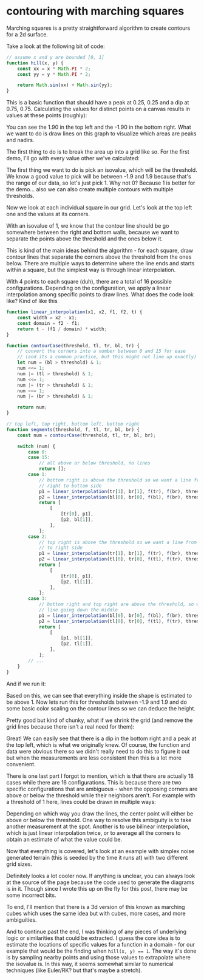 # contouring with marching squares

<!-- markdownlint-disable no-inline-html no-space-in-emphasis code-block-style -->

<style>
    .template-body > canvas {
        width: 60%;
        aspect-ratio: 1/1;
        transform: translateX(30%);
    }
    .template-body > .side-by-side {
        display: flex;
        flex-direction: row;
        gap: 10px;
        justify-content: center;
    }
    .template-body > .side-by-side > canvas {
        width: 40%;
    }
</style>

Marching squares is a pretty straightforward algorithm to create contours for a
2d surface.

Take a look at the following bit of code:

```js
// assume x and y are bounded [0, 1]
function hill(x, y) {
	const xx = x * Math.PI * 2;
	const yy = y * Math.PI * 2;

	return Math.sin(xx) + Math.sin(yy);
}
```

<script>
    function hill(x, y) {
        const xx = x * Math.PI * 2;
        const yy = y * Math.PI * 2;

        return Math.sin(xx) + Math.sin(yy);
    }
</script>

<script>
    function clearCanvas(id) {
        const canvas = document.getElementById(id);
        const ctx = canvas.getContext("2d");
        ctx.fillStyle = "#ffffff";
        ctx.fillRect(0, 0, canvas.width, canvas.height);
        ctx.fillStyle = ctx.strokeStyle = "#000000";

        return canvas;
    }
    function linear_interpolation(x1, x2, f1, f2, t) {
        const width = x2 - x1;
        const domain = f2 - f1;
        return (t - f1) / domain * width + x1;
    }

    function contourCase(threshold, f, tl, tr, bl, br) {
        let num = f(bl) > threshold & 1;
        num <<= 1;
        num |= f(tl) > threshold & 1;
        num <<= 1;
        num |= f(tr) > threshold & 1;
        num <<= 1;
        num |= f(br) > threshold & 1;

        return num;
    }

    // top left, top right, bottom left, bottom right
    function segments(threshold, f, tl, tr, bl, br) {
        const num = contourCase(threshold, f, tl, tr, bl, br);
        let p1, p2, p3, p4

        switch (num) {
            case 1:
            case 14:
                p1 = linear_interpolation(tr[1], br[1], f(tr), f(br), threshold);
                p2 = linear_interpolation(bl[0], br[0], f(bl), f(br), threshold);
                return [[[tr[0], p1], [p2, bl[1]]]];
            case 2:
            case 13:
                p1 = linear_interpolation(tr[1], br[1], f(tr), f(br), threshold);
                p2 = linear_interpolation(tl[0], tr[0], f(tl), f(tr), threshold);
                return [[[tr[0], p1], [p2, tl[1]]]];
            case 3:
            case 12:
                p1 = linear_interpolation(bl[0], br[0], f(bl), f(br), threshold);
                p2 = linear_interpolation(tl[0], tr[0], f(tl), f(tr), threshold);
                return [[[p1, bl[1]], [p2, tl[1]]]];
            case 4:
            case 11:
                p1 = linear_interpolation(tl[0], tr[0], f(tl), f(tr), threshold);
                p2 = linear_interpolation(tl[1], bl[1], f(tl), f(bl), threshold);
                return [[[p1, tl[1]], [tl[0], p2]]];
            case 5:
            case 10:
                const saddle =  (f(tl) + f(tr) + f(bl) + f(br)) / 4;
                if (saddle > threshold && f(tr) > threshold ||
                    saddle < threshold && f(tr) < threshold) {
                    p1 = linear_interpolation(tl[0], tr[0], f(tl), f(tr), threshold);
                    p2 = linear_interpolation(tl[1], bl[1], f(tl), f(bl), threshold);
                    p3 = linear_interpolation(tr[1], br[1], f(tr), f(br), threshold);
                    p4 = linear_interpolation(bl[0], br[0], f(bl), f(br), threshold);
                    return [[[p1, tr[1]], [bl[0], p2]],
                            [[tr[0], p3], [p4, br[1]]]];
                } else {
                    p1 = linear_interpolation(tr[1], br[1], f(tr), f(br), threshold);
                    p2 = linear_interpolation(tl[0], tr[0], f(tl), f(tr), threshold);
                    p3 = linear_interpolation(tl[1], bl[1], f(tl), f(bl), threshold);
                    p4 = linear_interpolation(bl[0], br[0], f(bl), f(br), threshold);
                    return [[[tr[0], p1], [p2, tl[1]]],
                            [[tl[0], p3], [p4, bl[1]]]];
                }
            case 6:
            case 9:
                p1 = linear_interpolation(tl[1], bl[1], f(tl), f(bl), threshold);
                p2 = linear_interpolation(tr[1], br[1], f(tr), f(br), threshold);
                return [[[tl[0], p1], [tr[0], p2]]];
            case 7:
            case 8:
                p1 = linear_interpolation(tl[1], bl[1], f(tl), f(bl), threshold);
                p2 = linear_interpolation(bl[0], br[0], f(bl), f(br), threshold);
                return [[[tl[0], p1], [p2, bl[1]]]];
        }

        // 0 and 15
        return [];
    }

</script>

This is a basic function that should have a peak at 0.25, 0.25 and a dip at
0.75, 0.75. Calculating the values for distinct points on a canvas results in
values at these points (roughly):

<canvas id="measurements" width="1000" height="1000">
</canvas>
<script type="module">
    const canvas = clearCanvas("measurements");
    const ctx = canvas.getContext("2d");

    for (let i = 0; i <= 1; i += 0.1) {
        for (let j = 0; j <= 1; j += 0.1) {
            const val = hill(i, j).toFixed(2);
            ctx.font = `${canvas.width / 50}px monospace`;
            ctx.textAlign = i === 0
                ? "left"
                : i > 0.9
                ? "right"
                : "center";
            ctx.textBaseline = j === 0
                ? "top"
                : j > 0.9
                ? "bottom"
                : "middle";
            ctx.fillText(val, i * canvas.width, j * canvas.height);
        }
    }

</script>

You can see the 1.90 in the top left and the -1.90 in the bottom right. What we
want to do is draw lines on this graph to visualize which areas are peaks and
nadirs.

The first thing to do is to break the area up into a grid like so. For the first
demo, I'll go with every value other we've calculated:

<canvas id="gridded" width="1000" height="1000">
</canvas>
<script type="module">
    const canvas = clearCanvas("gridded");
    const ctx = canvas.getContext("2d");

    for (let i = 0; i <= 1; i += 0.2) {
        const w = Math.max(0, i * canvas.width - 1);
        ctx.fillRect(w, 0, 1, canvas.height);
    }
    for (let j = 0; j <= 1; j += 0.2) {
        const h = Math.max(0, j * canvas.height - 1);
        ctx.fillRect(0, h, canvas.width, 1);
    }

</script>

The first thing we want to do is pick an isovalue, which will be the threshold.
We know a good value to pick will be between -1.9 and 1.9 because that's the
range of our data, so let's just pick 1. Why not 0? Because 1 is better for the
demo... also we can also create multiple contours with multiple thresholds.

Now we look at each individual square in our grid. Let's look at the top left
one and the values at its corners.

<canvas id="top-left-square" width="1000" height="1000">
</canvas>
<script type="module">
    const canvas = clearCanvas("top-left-square");
    const ctx = canvas.getContext("2d");
    ctx.font = `${canvas.width / 35}px monospace`;
    ctx.textAlign = "center";
    ctx.fillText(
        `hill(0, 0)=${hill(0, 0).toFixed(2)}`,
        canvas.width * 0.3,
        canvas.height * 0.3 - 5,
    );
    ctx.fillText(
        `hill(0.2, 0)=${hill(0.2, 0).toFixed(2)}`,
        canvas.width * 0.7,
        canvas.height * 0.3 - 5,
    );
    ctx.textBaseline = "top";
    ctx.fillText(
        `hill(0, 0.2)=${hill(0, 0.2).toFixed(2)}`,
        canvas.width * 0.3,
        canvas.height * 0.7 + 5,
    );
    ctx.fillText(
        `hill(0.2, 0.2)=${hill(0.2, 0.2).toFixed(2)}`,
        canvas.width * 0.7,
        canvas.height * 0.7 + 5,
    );

    ctx.fillRect(
        canvas.width * 0.3,
        canvas.height * 0.3,
        canvas.width * 0.4,
        1,
    );
    ctx.fillRect(
        canvas.width * 0.3,
        canvas.height * 0.3,
        1,
        canvas.height * 0.4,
    );
    ctx.fillRect(
        canvas.width * 0.3,
        canvas.height * 0.7,
        canvas.width * 0.4,
        1,
    );
    ctx.fillRect(
        canvas.width * 0.7,
        canvas.height * 0.3,
        1,
        canvas.height * 0.4,
    );

</script>

With an isovalue of 1, we know that the contour line should be go somewhere
between the right and bottom walls, because we want to separate the points above
the threshold and the ones below it.

This is kind of the main ideas behind the algorithm - for each square, draw
contour lines that separate the corners above the threshold from the ones below.
There are multiple ways to determine where the line ends and starts within a
square, but the simplest way is through linear interpolation.

<canvas id="top-left-square-2" width="1000" height="1000">
</canvas>
<script type="module">
    const canvas = clearCanvas("top-left-square-2");
    const ctx = canvas.getContext("2d");
    ctx.font = `${canvas.width / 35}px monospace`;
    ctx.textAlign = "center";
    ctx.fillText(
        hill(0, 0).toFixed(2),
        canvas.width * 0.3,
        canvas.height * 0.3 - 5,
    );
    ctx.textBaseline = "top";
    ctx.fillText(
        hill(0, 0.2).toFixed(2),
        canvas.width * 0.3,
        canvas.height * 0.7 + 5,
    );

    ctx.fillRect(
        canvas.width * 0.3,
        canvas.height * 0.3,
        canvas.width * 0.4,
        1,
    );
    ctx.fillRect(
        canvas.width * 0.3,
        canvas.height * 0.3,
        1,
        canvas.height * 0.4,
    );
    ctx.fillRect(
        canvas.width * 0.3,
        canvas.height * 0.7,
        canvas.width * 0.4,
        1,
    );
    ctx.fillRect(
        canvas.width * 0.7,
        canvas.height * 0.3,
        1,
        canvas.height * 0.4,
    );

    ctx.textAlign = "left";
    ctx.textBaseline = "middle";
    for (let i = 0; i <= 1; i += 0.1) {
        ctx.fillText(
            (0.95 + 0.95 * i).toFixed(2),
            canvas.width * 0.7 + 25,
            canvas.height * 0.3 + canvas.height * 0.4 * i,
        );
        ctx.fillRect(
            canvas.width * 0.7,
            canvas.height * 0.3 + canvas.height * 0.4 * i,
            20,
            1
        );

    }

    ctx.beginPath();
    ctx.moveTo(
        canvas.width * 0.7,
        canvas.height * 0.3 + canvas.height * 0.4 * (0.05 / 0.95)
    );
    ctx.lineTo(
        canvas.width * 0.3 + canvas.width * 0.4 * (0.05 / 0.95),
        canvas.height * 0.7,
    );
    ctx.stroke();

</script>

With 4 points to each square (duh), there are a total of 16 possible
configurations. Depending on the configuration, we apply a linear interpolation
among specific points to draw lines. What does the code look like? Kind of like
this

```js
function linear_interpolation(x1, x2, f1, f2, t) {
	const width = x2 - x1;
	const domain = f2 - f1;
	return t - (f1 / domain) * width;
}

function contourCase(threshold, tl, tr, bl, tr) {
	// convert the corners into a number between 0 and 15 for ease
	// (and its a common practice, but this might not line up exactly)
	let num = (bl > threshold) & 1;
	num <<= 1;
	num |= (tl > threshold) & 1;
	num <<= 1;
	num |= (tr > threshold) & 1;
	num <<= 1;
	num |= (br > threshold) & 1;

	return num;
}

// top left, top right, bottom left, bottom right
function segments(threshold, f, tl, tr, bl, br) {
	const num = contourCase(threshold, tl, tr, bl, br);

	switch (num) {
		case 0:
		case 15:
			// all above or below threshold, no lines
			return [];
		case 1:
			// bottom right is above the threshold so we want a line from the
			// right to bottom side
			p1 = linear_interpolation(tr[1], br[1], f(tr), f(br), threshold);
			p2 = linear_interpolation(bl[0], br[0], f(bl), f(br), threshold);
			return [
				[
					[tr[0], p1],
					[p2, bl[1]],
				],
			];
		case 2:
			// top right is above the threshold so we want a line from the top
			// to right side
			p1 = linear_interpolation(tr[1], br[1], f(tr), f(br), threshold);
			p2 = linear_interpolation(tl[0], tr[0], f(tl), f(tr), threshold);
			return [
				[
					[tr[0], p1],
					[p2, tl[1]],
				],
			];
		case 3:
			// bottom right and top right are above the threshold, so we want a
			// line going down the middle
			p1 = linear_interpolation(bl[0], br[0], f(bl), f(br), threshold);
			p2 = linear_interpolation(tl[0], tr[0], f(tl), f(tr), threshold);
			return [
				[
					[p1, bl[1]],
					[p2, tl[1]],
				],
			];
		// ...
	}
}
```

And if we run it:

<canvas id="contoured-1" width="1000" height="1000">
</canvas>
<script type="module">
    const canvas = clearCanvas("contoured-1");
    const ctx = canvas.getContext("2d");

    for (let i = 0; i <= 1; i += 0.2) {
        const w = Math.max(0, i * canvas.width - 1);
        ctx.fillRect(w, 0, 1, canvas.height);
    }

    for (let j = 0; j <= 1; j += 0.2) {
        const h = Math.max(0, j * canvas.height - 1);
        ctx.fillRect(0, h, canvas.width, 1);
    }

    for (let i = 0; i < 1; i += 0.2) {
        for (let j = 0; j < 1; j += 0.2) {
            const lines = segments(
                1,
                p => hill(p[0], p[1]),
                [i, j],
                [i + 0.2, j],
                [i, j + 0.2],
                [i + 0.2, j + 0.2],
            );
            for (const [start, end] of lines) {
                ctx.beginPath();
                ctx.moveTo(canvas.width * start[0], canvas.height * start[1]);
                ctx.lineTo(canvas.width * end[0], canvas.height * end[1]);
                ctx.stroke();
            }
        }
    }

</script>

Based on this, we can see that everything inside the shape is estimated to be
above 1. Now lets run this for thresholds between -1.9 and 1.9 and do some basic
color scaling on the contour lines so we can deduce the height.

<canvas id="contoured-2" width="1000" height="1000">
</canvas>
<script type="module">
    const canvas = clearCanvas("contoured-2");
    const ctx = canvas.getContext("2d");
    const step = 0.2;

    for (let i = 0; i <= 1; i += step) {
        const w = Math.max(0, i * canvas.width - 1);
        ctx.fillRect(w, 0, 1, canvas.height);
    }

    for (let j = 0; j <= 1; j += step) {
        const h = Math.max(0, j * canvas.height - 1);
        ctx.fillRect(0, h, canvas.width, 1);
    }

    for (let t = 0; t <= 1; t += 0.05) {
        const val = Math.floor(0xff * (1 - t)).toString(16).padStart(2, 0);
        ctx.strokeStyle = `#${val}${val}${val}`;
        const threshold = (t - 0.5) * 3.8;
        for (let i = 0; i < 1; i += step) {
            for (let j = 0; j < 1; j += step) {
                const lines = segments(
                    threshold,
                    p => hill(p[0], p[1]),
                    [i, j],
                    [i + step, j],
                    [i, j + step],
                    [i + step, j + step],
                );
                for (const [start, end] of lines) {
                    ctx.beginPath();
                    ctx.moveTo(canvas.width * start[0], canvas.height * start[1]);
                    ctx.lineTo(canvas.width * end[0], canvas.height * end[1]);
                    ctx.stroke();
                }
            }
        }
    }

</script>

Pretty good but kind of chunky, what if we shrink the grid (and remove the grid
lines because there isn't a real need for them):

<canvas id="contoured-3" width="1000" height="1000">
</canvas>
<script type="module">
    const canvas = clearCanvas("contoured-3");
    const ctx = canvas.getContext("2d");
    const step = 0.01;

    for (let t = 0; t <= 1; t += 0.05) {
        const val = Math.floor(0xff * (1 - t)).toString(16).padStart(2, 0);
        ctx.strokeStyle = `#${val}${val}${val}`;
        const threshold = (t - 0.5) * 3.8;
        for (let i = 0; i < 1; i += step) {
            for (let j = 0; j < 1; j += step) {
                const lines = segments(
                    threshold,
                    p => hill(p[0], p[1]),
                    [i, j],
                    [i + step, j],
                    [i, j + step],
                    [i + step, j + step],
                );
                for (const [start, end] of lines) {
                    ctx.beginPath();
                    ctx.moveTo(canvas.width * start[0], canvas.height * start[1]);
                    ctx.lineTo(canvas.width * end[0], canvas.height * end[1]);
                    ctx.stroke();
                }
            }
        }
    }

</script>

Great! We can easily see that there is a dip in the bottom right and a peak at
the top left, which is what we originally knew. Of course, the function and data
were obvious there so we didn't really need to do this to figure it out but when
the measurements are less consistent then this is a lot more convenient.

There is one last part I forgot to mention, which is that there are actually 18
cases while there are 16 configurations. This is because there are two specific
configurations that are ambiguous - when the opposing corners are above or below
the threshold while their neighbors aren't. For example with a threshold of 1
here, lines could be drawn in multiple ways:

<canvas id="saddle" width="1000" height="1000">
</canvas>
<script type="module">
    const canvas = clearCanvas("saddle");
    const ctx = canvas.getContext("2d");
    ctx.font = `${canvas.width / 35}px monospace`;
    ctx.textAlign = "center";
    ctx.fillText(
        "0",
        canvas.width * 0.3,
        canvas.height * 0.3 - 5,
    );
    ctx.fillText(
        "2",
        canvas.width * 0.7,
        canvas.height * 0.3 - 5,
    );
    ctx.textBaseline = "top";
    ctx.fillText(
        "2",
        canvas.width * 0.3,
        canvas.height * 0.7 + 5,
    );
    ctx.fillText(
        "0",
        canvas.width * 0.7,
        canvas.height * 0.7 + 5,
    );

    ctx.fillRect(
        canvas.width * 0.3,
        canvas.height * 0.3,
        canvas.width * 0.4,
        1,
    );
    ctx.fillRect(
        canvas.width * 0.3,
        canvas.height * 0.3,
        1,
        canvas.height * 0.4,
    );
    ctx.fillRect(
        canvas.width * 0.3,
        canvas.height * 0.7,
        canvas.width * 0.4,
        1,
    );
    ctx.fillRect(
        canvas.width * 0.7,
        canvas.height * 0.3,
        1,
        canvas.height * 0.4,
    );

    ctx.strokeStyle = "red";
    ctx.beginPath();
    ctx.moveTo(
        canvas.width * 0.7,
        canvas.height * 0.5 - 50,
    );
    ctx.lineTo(
        canvas.width * 0.5 - 50,
        canvas.height * 0.7,
    );
    ctx.moveTo(
        canvas.width * 0.3,
        canvas.height * 0.5 + 50,
    );
    ctx.lineTo(
        canvas.width * 0.5 + 50,
        canvas.height * 0.3,
    );
    ctx.stroke();
    ctx.beginPath();
    ctx.arc(
        canvas.width * 0.7,
        canvas.height * 0.3,
        150,
        Math.PI * -1,
        Math.PI * 0.5,
    );
    ctx.stroke();
    ctx.beginPath();
    ctx.arc(
        canvas.width * 0.3,
        canvas.height * 0.7,
        150,
        0,
        Math.PI * 1.5,
    );
    ctx.stroke();

    ctx.strokeStyle = "blue";
    ctx.beginPath();
    ctx.moveTo(
        canvas.width * 0.7,
        canvas.height * 0.5,
    );
    ctx.lineTo(
        canvas.width * 0.5,
        canvas.height * 0.3,
    );
    ctx.moveTo(
        canvas.width * 0.5,
        canvas.height * 0.7,
    );
    ctx.lineTo(
        canvas.width * 0.3,
        canvas.height * 0.5,
    );
    ctx.stroke();
    ctx.beginPath();
    ctx.arc(
        canvas.width * 0.7,
        canvas.height * 0.3,
        200,
        Math.PI * -1,
        Math.PI * 0.5,
    );
    ctx.stroke();
    ctx.beginPath();
    ctx.arc(
        canvas.width * 0.3,
        canvas.height * 0.7,
        200,
        0,
        Math.PI * 1.5,
    );
    ctx.stroke();

</script>

Depending on which way you draw the lines, the center point will either be above
or below the threshold. One way to resolve this ambiguity is to take another
measurement at the spot. Another is to use bilinear interpolation, which is just
linear interpolation twice, or to average all the corners to obtain an estimate
of what the value could be.

Now that everything is covered, let's look at an example with simplex noise
generated terrain (this is seeded by the time it runs at) with two different
grid sizes.

<div class="side-by-side">
    <canvas id="simplex-1" width="1000" height="1000">
    </canvas>
    <canvas id="simplex-2" width="1000" height="1000">
    </canvas>
</div>
<script type="module">
    const canvas1 = clearCanvas("simplex-1");
    const canvas2 = clearCanvas("simplex-2");
    const ctx1 = canvas1.getContext("2d");
    const ctx2 = canvas2.getContext("2d");
    let step = 0.1;

    // simplex noise function from https://github.com/attilabuti/SimplexNoise
    let b, s, c, _, d, t, r, p, v, k, i, j, g, w, z, h, u, q;
    b=(x,y,o,a,f,e,l)=>(r=_=>o--?(v+=a*((x,y)=>(k=(x,y,i,j,t=.5-x*x-y*y)=>t>=0&&t**4*(h=p[i+p[j&c]&c]%12&15,u=h<8?x:y,v=h<4?y:0,(h&1?-u:u)+(h&2?-v:v)),70*(k(w=x-((i=~~(x+(s=(x+y)*.5*(d-1))))-(t=(i+(j=~~(y+s)))*(g=(3-d)/6))),z=y-(j-t),i&=c,j&=c)+k(w-(q=w>z)+g,z-!q+g,i+q,j+!q)+k(w-1+2*g,z-1+2*g,i+1,j+1))))(x*f,y*f),r(a*=e,f*=l)):v)(v=0);s=a=>{_=(m=>_=>((t=(t=m((t=m(t=(a=(a|0)+0x9e3779b9|0)^a>>>16,569420461))^t>>>15,0x735a2d97))^t>>>15)>>>0)/4294967296)(Math.imul,c=255);p=[...Array(c+1).keys()].map((v,i,q,h=q[r=i+~~(_(d=3**.5)*(c+1-i))])=>(q[r]=v,h))}

    s(Date.now());

    for (let t = 0; t <= 1; t += 0.05) {
        const val = Math.floor(0xff * (1 - t)).toString(16).padStart(2, 0);
        ctx1.strokeStyle = `#${val}${val}${val}`;
        const threshold = (t - 0.5) * 2;
        for (let i = 0; i < 1; i += step) {
            for (let j = 0; j < 1; j += step) {
                const lines = segments(
                    threshold,
                    p => b(p[0], p[1], 10, 1, 1, 0.25, 0.5),
                    [i, j],
                    [i + step, j],
                    [i, j + step],
                    [i + step, j + step],
                );
                for (const [start, end] of lines) {
                    ctx1.beginPath();
                    ctx1.moveTo(canvas1.width * start[0], canvas1.height * start[1]);
                    ctx1.lineTo(canvas1.width * end[0], canvas1.height * end[1]);
                    ctx1.stroke();
                }
            }
        }
    }

    step = 0.02;

    for (let t = 0; t <= 1; t += 0.05) {
        const val = Math.floor(0xff * (1 - t)).toString(16).padStart(2, 0);
        ctx2.strokeStyle = `#${val}${val}${val}`;
        const threshold = (t - 0.5) * 2;
        for (let i = 0; i < 1; i += step) {
            for (let j = 0; j < 1; j += step) {
                const lines = segments(
                    threshold,
                    p => b(p[0], p[1], 10, 1, 1, 0.25, 0.5),
                    [i, j],
                    [i + step, j],
                    [i, j + step],
                    [i + step, j + step],
                );
                for (const [start, end] of lines) {
                    ctx2.beginPath();
                    ctx2.moveTo(canvas2.width * start[0], canvas2.height * start[1]);
                    ctx2.lineTo(canvas2.width * end[0], canvas2.height * end[1]);
                    ctx2.stroke();
                }
            }
        }
    }

</script>

Definitely looks a lot cooler now. If anything is unclear, you can always look
at the source of the page because the code used to generate the diagrams is in
it. Though since I wrote this up on the fly for this post, there may be some
incorrect bits.

To end, I'll mention that there is a 3d version of this known as marching cubes
which uses the same idea but with cubes, more cases, and more ambiguities.

And to continue past the end, I was thinking of any pieces of underlying logic
or similarities that could be extracted. I guess the core idea is to estimate
the locations of specific values for a function in a domain - for our example
that would be the finding when `hill(x, y) == 1`. The way it's done is by
sampling nearby points and using those values to extrapolate where the isovalue
is. In this way, it seems somewhat similar to numerical techniques (like
Euler/RK? but that's maybe a stretch).
